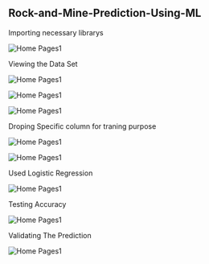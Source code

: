 ## Rock-and-Mine-Prediction-Using-ML

Importing necessary librarys

![Home Pages1](https://github.com/Shubh556/Rock-and-Mine-Prediction-Using-ML/blob/main/images/Screenshot%202024-03-14%20171523.png?raw=true)

Viewing the Data Set

![Home Pages1](https://github.com/Shubh556/Rock-and-Mine-Prediction-Using-ML/blob/main/images/Screenshot%202024-03-14%20171617.png?raw=true)

![Home Pages1](https://github.com/Shubh556/Rock-and-Mine-Prediction-Using-ML/blob/main/images/Screenshot%202024-03-14%20171745.png?raw=true)

![Home Pages1](https://github.com/Shubh556/Rock-and-Mine-Prediction-Using-ML/blob/main/images/Screenshot%202024-03-14%20171810.png?raw=true)

Droping Specific column for traning purpose

![Home Pages1](https://github.com/Shubh556/Rock-and-Mine-Prediction-Using-ML/blob/main/images/Screenshot%202024-03-14%20171837.png?raw=true)

![Home Pages1](https://github.com/Shubh556/Rock-and-Mine-Prediction-Using-ML/blob/main/images/Screenshot%202024-03-14%20171902.png?raw=true)

Used Logistic Regression

![Home Pages1](https://github.com/Shubh556/Rock-and-Mine-Prediction-Using-ML/blob/main/images/Screenshot%202024-03-14%20171924.png?raw=true)

Testing Accuracy

![Home Pages1](https://github.com/Shubh556/Rock-and-Mine-Prediction-Using-ML/blob/main/images/Screenshot%202024-03-14%20172001.png?raw=true)

Validating The Prediction 

![Home Pages1](https://github.com/Shubh556/Rock-and-Mine-Prediction-Using-ML/blob/main/images/Screenshot%202024-03-14%20172120.png?raw=true)







